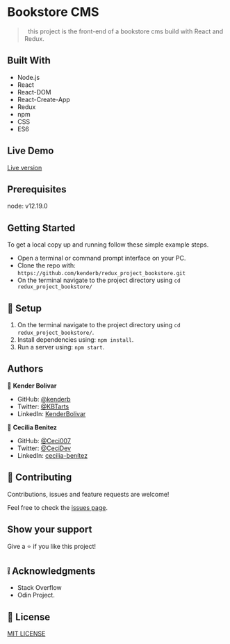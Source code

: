 


# Bookstore CMS

>   this project is the front-end of a bookstore cms build with React and Redux.


## Built With

- Node.js
- React
- React-DOM
- React-Create-App
- Redux
- npm
- CSS
- ES6

## Live Demo

[Live version](https://youthful-bhaskara-d3a676.netlify.app/)

## Prerequisites

node: v12.19.0
## Getting Started
To get a local copy up and running follow these simple example steps.

- Open a terminal or command prompt interface on your PC.
- Clone the repo with: `https://github.com/kenderb/redux_project_bookstore.git`
- On the terminal navigate to the project directory using `cd redux_project_bookstore/`

## 📝 Setup

1. On the terminal navigate to the project directory using `cd redux_project_bookstore/`.
2. Install dependencies using: `npm install`.
2. Run a server using: `npm start`.


## Authors

👤 **Kender Bolivar**

- GitHub: [@kenderb](https://github.com/ken)
- Twitter: [@KBTarts](https://twitter.com/KBTarts )
- LinkedIn: [KenderBolivar](https://www.linkedin.com/in/kender-bolivar-1736086b/ )

:woman: **Cecilia Benitez**

- GitHub: [@Ceci007](https://github.com/Ceci007 )
- Twitter: [@CeciDev](https://twitter.com/CeciDeveloper  )
- LinkedIn: [cecilia-benítez ](https://www.linkedin.com/in/cecilia-benítez  )


## 🤝 Contributing

Contributions, issues and feature requests are welcome!

Feel free to check the [issues page](https://github.com/kenderb/redux_project_bookstore/issues).

## Show your support

Give a ⭐️ if you like this project!

## :grey_exclamation: Acknowledgments

- Stack Overflow
- Odin Project.

## 📝 License

[MIT LICENSE](LICENSE)

